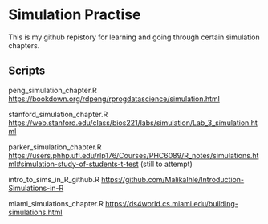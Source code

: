 # Simulation Practise 

This is my github repistory for learning and going through certain simulation chapters. 

## Scripts 

peng_simulation_chapter.R
https://bookdown.org/rdpeng/rprogdatascience/simulation.html

stanford_simulation_chapter.R
https://web.stanford.edu/class/bios221/labs/simulation/Lab_3_simulation.html


parker_simulation_chapter.R
https://users.phhp.ufl.edu/rlp176/Courses/PHC6089/R_notes/simulations.html#simulation-study-of-students-t-test
(still to attempt) 

intro_to_sims_in_R_github.R
https://github.com/MalikaIhle/Introduction-Simulations-in-R

miami_simulations_chapter.R 
https://ds4world.cs.miami.edu/building-simulations.html


